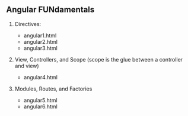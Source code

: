 ## Angular FUNdamentals

1. Directives: 
	- angular1.html
	- angular2.html 
	- angular3.html

2. View, Controllers, and Scope (scope is the glue between a controller and view)
	- angular4.html

3. Modules, Routes, and Factories
	- angular5.html
	- angular6.html